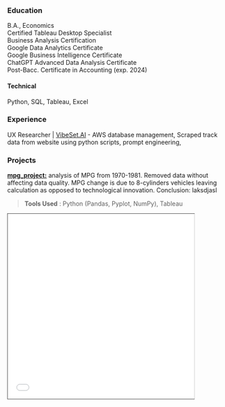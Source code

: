 ### Education
B.A., Economics<br>
Certified Tableau Desktop Specialist<br>
Business Analysis Certification<br>
Google Data Analytics Certificate<br>
Google Business Intelligence Certificate<br>
ChatGPT Advanced Data Analysis Certificate<br>
Post-Bacc. Certificate in Accounting (exp. 2024)
#### Technical
Python, SQL, Tableau, Excel

### Experience
UX Researcher | [VibeSet.AI](https://vibeset-ai.webflow.io/) - AWS database management, Scraped track data from website using python scripts, prompt engineering,<br>


### Projects

**[mpg_project:](https://github.com/jeyao1/jeffyao_portfolio/blob/main/mpg_project.ipynb)** analysis of MPG from 1970-1981. Removed data without affecting data quality. MPG change is due to 8-cylinders vehicles leaving calculation as opposed to technological innovation. Conclusion: laksdjasl
> **Tools Used** : Python (Pandas, Pyplot, NumPy), Tableau

<iframe src="mpg_project.html" width="100%" height="500" allowfullscreen scrolling="yes" style="border: 1px solid black; transform: scale(0.85); transform-origin: top left;"></iframe>




